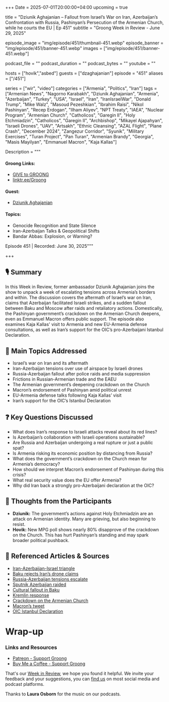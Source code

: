 +++
Date = 2025-07-01T20:00:00+04:00
upcoming = true

title = "Dziunik Aghajanian – Fallout from Israel’s War on Iran, Azerbaijan’s Confrontation with Russia, Pashinyan’s Persecution of the Armenian Church, while he courts the EU | Ep 451"
subtitle = "Groong Week in Review - June 29, 2025"

episode_image = "img/episode/451/thumbnail-451.webp"
episode_banner = "img/episode/451/banner-451.webp"
images = ["img/episode/451/banner-451.webp"]

podcast_file = ""
podcast_duration = ""
podcast_bytes = ""
youtube = ""

hosts = ["hovik","asbed"]
guests = ["dzaghajanian"]
episode = "451"
aliases = ["/451"]

series = ["wir", "video"]
categories = ["Armenia", "Politics", "Iran"]
tags = ["Armenian News", "Nagorno Karabakh", "Dziunik Aghajanian", "Armenia", "Azerbaijan", "Turkey", "USA", "Israel", "Iran", "IranIsraelWar", "Donald Trump", "Mike Walz", "Masoud Pezeshkian", "Ibrahim Raisi", "Nikol Pashinyan", "Recep Erdogan", "Ilham Aliyev", "NPT Treaty", "IAEA", "Nuclear Program", "Armenian Church", "Catholicos", "Garegin II", "Holy Etchmiadzin", "Catholicos", "Garegin II", "Archbishop", "Mikayel Ajapahyan", "Israeli Drones", "UAV", "Artsakh", "Ethnic Cleansing", "AZAL Flight", "Plane Crash", "December 2024", "Zangezur Corridor", "Syunik", "Military Exercises", "Turan Project", "Pan Turan", "Armenian Brandy", "Georgia", "Masis Mayilyan", "Emmanuel Macron", "Kaja Kallas"]

Description = """

#### Groong Links:
* [GIVE to GROONG](https://podcasts.groong.org/donate)
* [linktr.ee/Groong](https://linktr.ee/groong)

#### Guest:
* [Dziunik Aghajanian](/guest/dzaghajanian)

#### Topics:
* Genocide Recognition and State Silence
* Iran-Azerbaijan Talks & Geopolitical Shifts
* Bandar Abbas: Explosion, or Warning?

Episode 451 | Recorded: June 30, 2025"""

+++

## 🎙️ Summary  

In this Week in Review, former ambassador Dziunik Aghajanian joins the show to unpack a week of escalating tensions across Armenia’s borders and within. The discussion covers the aftermath of Israel’s war on Iran, claims that Azerbaijan facilitated Israeli strikes, and a sudden fallout between Baku and Moscow after raids and retaliatory actions. Domestically, the Pashinyan government’s crackdown on the Armenian Church deepens, even as Emmanuel Macron offers public support. The episode also examines Kaja Kallas' visit to Armenia and new EU-Armenia defense consultations, as well as Iran’s support for the OIC’s pro-Azerbaijani Istanbul Declaration.

## 🧭 Main Topics Addressed
- Israel’s war on Iran and its aftermath
- Iran-Azerbaijan tensions over use of airspace by Israeli drones
- Russia-Azerbaijan fallout after police raids and media suppression
- Frictions in Russian-Armenian trade and the EAEU
- The Armenian government’s deepening crackdown on the Church
- Macron’s endorsement of Pashinyan amid political unrest
- EU-Armenia defense talks following Kaja Kallas’ visit
- Iran’s support for the OIC’s Istanbul Declaration

## ❓ Key Questions Discussed
- What does Iran’s response to Israeli attacks reveal about its red lines?
- Is Azerbaijan’s collaboration with Israeli operations sustainable?
- Are Russia and Azerbaijan undergoing a real rupture or just a public spat?
- Is Armenia risking its economic position by distancing from Russia?
- What does the government’s crackdown on the Church mean for Armenia’s democracy?
- How should we interpret Macron’s endorsement of Pashinyan during this crisis?
- What real security value does the EU offer Armenia?
- Why did Iran back a strongly pro-Azerbaijani declaration at the OIC?

## 💬 Thoughts from the Participants
- **Dziunik:** The government’s actions against Holy Etchmiadzin are an attack on Armenian identity. Many are grieving, but also beginning to resist.
- **Hovik:** New MPG poll shows nearly 80% disapprove of the crackdown on the Church. This has hurt Pashinyan’s standing and may spark broader political pushback.


## 🔗 Referenced Articles & Sources
- [Iran-Azerbaijan-Israel triangle](https://www.rferl.org/a/iran-azerbaijan-israel-war-territory-airspace/33456456.html)
- [Baku rejects Iran’s drone claims](https://asbarez.com/baku-reacts-to-irans-call-for-probe-of-israeli-attacks-from-azerbaijan-airspace/)
- [Russia-Azerbaijan tensions escalate](https://meduza.io/en/feature/2025/06/30/unacceptable-violence)
- [Sputnik Azerbaijan raided](https://meduza.io/en/news/2025/06/30/police-raid-baku-office-of-russian-state-media-agency-sputnik-azerbaijan)
- [Cultural fallout in Baku](https://www.themoscowtimes.com/2025/06/30/azerbaijan-cancels-russian-cultural-events-amid-fallout-over-police-raids-in-yekaterinburg-a89610)
- [Kremlin response](https://www.reuters.com/world/kremlin-condemns-azerbaijans-move-cancel-russian-cultural-events-following-2025-06-30/)
- [Crackdown on the Armenian Church](https://horizonweekly.ca/en/catholicos-warns-of-artsakh-heritage-destruction-at-bern-conference/)
- [Macron’s tweet](https://x.com/EmmanuelMacron/status/1939292523224076495)
- [OIC Istanbul Declaration](https://new.oic-oci.org/Lists/ConferenceDocuments/Attachments/2728/Istanbul%20Declaration.pdf)


# Wrap-up

### **Links and Resources**

* [Patreon - Support Groong](https://www.patreon.com/ann_groong)
* [Buy Me a Coffee - Support Groong](https://www.buymeacoffee.com/groong)

That's our [Week in Review](https://podcasts.groong.org/), we hope you found it helpful. We invite your feedback and your suggestions, you can [find us](https://linktr.ee/groong) on most social media and podcast platforms.

Thanks to __Laura Osborn__ for the music on our podcasts.


